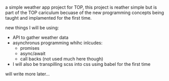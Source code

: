 a simple weather app project for TOP, this project is reather simple but is part of the TOP cariculum becuase of the new programming concepts being taught and implamented for the first time.

new things I will be using:
 - API to gather weather data
 - asynchronus programming whihc inlcudes:
    - promises
    - async/await 
    - call backs (not used much here though)
 - I will also be transpilling scss into css using babel for the first time

will write more later...